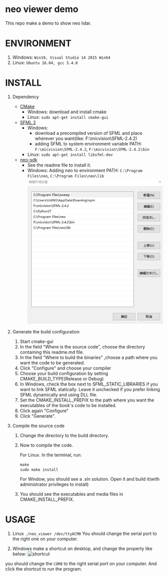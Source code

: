 neo viewer demo
===
This repo make a demo to show neo lidar.

# ENVIRONMENT
1. Windows:
	`Win10, Visual Studio 14 2015 Win64`
2. Linux:
    `Ubuntu 16.04, gcc 5.4.0`
# INSTALL
1. Dependency
   * [CMake](http://www.cmake.org)
     - Windows: download and install cmake
     - Linux: ```sudo apt-get install cmake-gui```
   * [SFML 2](http://www.sfml-dev.org)
     - Windows:
       + download a precompiled version of SFML and place wherever you want(like: F:\micvision\SFML-2.4.2)
       + adding SFML to system environment variable PATH: `F:\micvision\SFML-2.4.2`, `F:\micvision\SFML-2.4.2\bin`
     - Linux: ```sudo apt-get install libsfml-dev```
   * [neo-sdk](http://www.github.com/micvision/neo-sdk)
     - See the readme file to install it.
     - Windows: Adding neo to environment PATH: `C:\Program Files\neo`, `C:\Program Files\neo\lib`
     ![example](images/example.png)

2. Generate the build configuration
   1. Start cmake-gui
   2. In the field "Where is the source code", choose the directory containing this readme.md file.
   3. In the field "Where to build the binaries" ,choose a path where you want the code to be generated.
   4. Click "Configure" and choose your compiler
   5. Choose your build configuration by setting CMAKE_BUILD_TYPE(Release or Debug)
   6. In Windows, check the box next to SFML_STATIC_LIBRARIES if you want to link SFML statically. Leave it unchecked if you prefer linking SFML dynamically and using DLL file.
   7. Set the CMAKE_INSTALL_PREFIX to the path where you want the executables of the book's code to be installed.
   8. Click again "Configure"
   9. Click "Generate".

3. Compile the source code
   1. Change the directory to the build directory.
   2. Now to compile the code.

       For Linux. In the terminal, run:
       ```
       make
       sudo make install
       ```
       For Window, you should see a .sln solution. Open it and build it(with administrator privileges to install)
   3. You should see the executables and media files in CMAKE_INSTALL_PREFIX.

# USAGE
1. Linux
```./neo_viewer /dev/ttyACM0```
You should change the serial port to the right one on your computer.

2. Windows
make a shortcut on desktop, and change the property like below:
![shortcut](images/shortcut.png)

you should change the `COM8` to the right serial port on your computer. And click the shortcut to run the program.